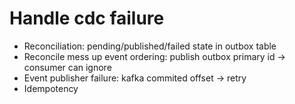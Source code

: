 # Handle cdc failure
- Reconciliation: pending/published/failed state in outbox table
- Reconcile mess up event ordering: publish outbox primary id -> consumer can ignore
- Event publisher failure: kafka commited offset -> retry
- Idempotency
